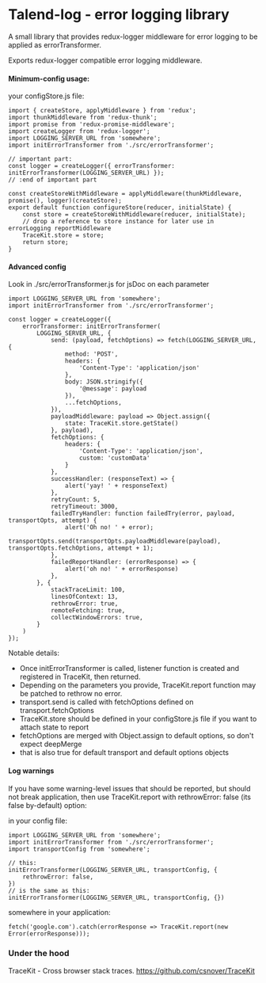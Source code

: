 # Talend-log - error logging library

A small library that provides redux-logger middleware for error logging to be applied as errorTransformer.

Exports redux-logger compatible error logging middleware.

#### Minimum-config usage:

your configStore.js file:

    import { createStore, applyMiddleware } from 'redux';
    import thunkMiddleware from 'redux-thunk';
    import promise from 'redux-promise-middleware';
    import createLogger from 'redux-logger';
    import LOGGING_SERVER_URL from 'somewhere';
    import initErrorTransformer from './src/errorTransformer';

    // important part:
    const logger = createLogger({ errorTransformer: initErrorTransformer(LOGGING_SERVER_URL) });
    // :end of important part

    const createStoreWithMiddleware = applyMiddleware(thunkMiddleware, promise(), logger)(createStore);
    export default function configureStore(reducer, initialState) {
        const store = createStoreWithMiddleware(reducer, initialState);
        // drop a reference to store instance for later use in errorLogging reportMiddleware
        TraceKit.store = store;
        return store;
    }

#### Advanced config
Look in ./src/errorTransformer.js for jsDoc on each parameter 

    import LOGGING_SERVER_URL from 'somewhere';
    import initErrorTransformer from './src/errorTransformer';

    const logger = createLogger({
        errorTransformer: initErrorTransformer(
            LOGGING_SERVER_URL, {
                send: (payload, fetchOptions) => fetch(LOGGING_SERVER_URL, {
                    method: 'POST',
                    headers: {
                        'Content-Type': 'application/json'
                    },
                    body: JSON.stringify({
                        '@message': payload
                    }),
                    ...fetchOptions,
                }),
                payloadMiddleware: payload => Object.assign({
                    state: TraceKit.store.getState()
                }, payload),
                fetchOptions: {
                    headers: {
                        'Content-Type': 'application/json',
                        custom: 'customData'
                    }
                },
                successHandler: (responseText) => {
                    alert('yay! ' + responseText)
                },
                retryCount: 5,
                retryTimeout: 3000,
                failedTryHandler: function failedTry(error, payload, transportOpts, attempt) {
                    alert('Oh no! ' + error);
                    transportOpts.send(transportOpts.payloadMiddleware(payload), transportOpts.fetchOptions, attempt + 1);
                },
                failedReportHandler: (errorResponse) => {
                    alert('oh no! ' + errorResponse)
                },
            }, {
                stackTraceLimit: 100,
                linesOfContext: 13,
                rethrowError: true,
                remoteFetching: true,
                collectWindowErrors: true,
            }
        )
    });

Notable details:
 - Once initErrorTransformer is called, listener function is created and registered in TraceKit, then returned.
 - Depending on the parameters you provide, TraceKit.report function may be patched to rethrow no error. 
 - transport.send is called with fetchOptions defined on transport.fetchOptions
 - TraceKit.store should be defined in your configStore.js file if you want to attach state to report
 - fetchOptions are merged with Object.assign to default options, so don't expect deepMerge
 - that is also true for default transport and default options objects

#### Log warnings

If you have some warning-level issues that should be reported, but should not break application, then use TraceKit.report with rethrowError: false (its false by-default) option:

in your config file:

    import LOGGING_SERVER_URL from 'somewhere';
    import initErrorTransformer from './src/errorTransformer';
    import transportConfig from 'somewhere';

    // this:
    initErrorTransformer(LOGGING_SERVER_URL, transportConfig, {
        rethrowError: false,
    })
    // is the same as this:
    initErrorTransformer(LOGGING_SERVER_URL, transportConfig, {})

somewhere in your application:

    fetch('google.com').catch(errorResponse => TraceKit.report(new Error(errorResponse)));

### Under the hood
TraceKit - Cross browser stack traces. https://github.com/csnover/TraceKit
